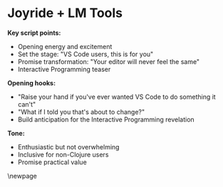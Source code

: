 # Joyride + LM Tools

**Key script points:**
- Opening energy and excitement
- Set the stage: "VS Code users, this is for you"
- Promise transformation: "Your editor will never feel the same"
- Interactive Programming teaser

**Opening hooks:**
- "Raise your hand if you've ever wanted VS Code to do something it can't"
- "What if I told you that's about to change?"
- Build anticipation for the Interactive Programming revelation

**Tone:**
- Enthusiastic but not overwhelming
- Inclusive for non-Clojure users
- Promise practical value

\newpage
